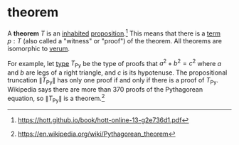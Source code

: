 # theorem

A **theorem** $T$ is an [inhabited](/logic/judgement.md)
[proposition](/logic/proposition.md).[^1] This means that there is a
[term](/logic/judgement.md) $p: T$ (also called a "witness" or "proof") of the
theorem. All theorems are isomorphic to [verum](/logic/curry-howard.md).

<!-- prettier-ignore -->
For example, let [type](/logic/judgement.md) $T_{\text{Py}}$ be the type of proofs that $a^2 + b^2 = c^2$ 
where $a$ and $b$ are legs of a right triangle, and $c$ is its
hypotenuse. The propositional truncation $\left\| T_{\text{Py}} \right\|$ has
only one proof if and only if there is a proof of $T_{\text{Py}}$. Wikipedia says
there are more than 370 proofs of the Pythagorean equation, so
$\left\| T_{\text{Py}} \right\|$ is a theorem.[^2]

[^1]: https://hott.github.io/book/hott-online-13-g2e736d1.pdf
[^2]: https://en.wikipedia.org/wiki/Pythagorean_theorem
